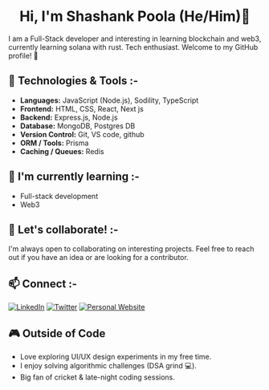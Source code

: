 <div align="center">

#  Hi, I'm Shashank Poola (He/Him)👋
</div>

I am a Full-Stack developer and interesting in learning blockchain and web3, currently learning solana with rust. Tech enthusiast. Welcome to my GitHub profile! 🚀

## 🔧 Technologies & Tools :-

- **Languages:** JavaScript (Node.js), Sodility, TypeScript
- **Frontend:** HTML, CSS, React, Next js
- **Backend:** Express.js, Node.js
- **Database:** MongoDB, Postgres DB
- **Version Control:** Git, VS code, github
- **ORM / Tools:** Prisma  
- **Caching / Queues:** Redis 

## 🌱 I'm currently learning :-

- Full-stack development
- Web3

## 👯 Let's collaborate! :-

I'm always open to collaborating on interesting projects. Feel free to reach out if you have an idea or are looking for a contributor.

## 📫 Connect :-

[![LinkedIn](https://img.shields.io/badge/LinkedIn-Connect-blue?style=social&logo=linkedin)](https://www.linkedin.com/in/shashank-poola/)
[![Twitter](https://img.shields.io/badge/Twitter-Follow-blue?style=social&logo=twitter)](https://x.com/shashankpoola)
[![Personal Website](https://img.shields.io/badge/Website-Visit-green?style=social&logo=google-chrome)](https://www.shasha.ink)

## 🎮 Outside of Code

- Love exploring UI/UX design experiments in my free time.
- I enjoy solving algorithmic challenges (DSA grind 💻).
- Big fan of cricket & late-night coding sessions.

</div>


